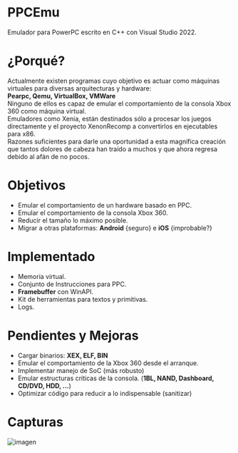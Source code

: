 # PPCEmu
Emulador para PowerPC escrito en C++ con Visual Studio 2022.

# ¿Porqué?
<p>
 Actualmente existen programas cuyo objetivo es actuar como máquinas virtuales para diversas arquitecturas y hardware:<br>
 <b>Pearpc, Qemu, VirtualBox, VMWare</b><br>
 Ninguno de ellos es capaz de emular el comportamiento de la consola Xbox 360 como máquina virtual.<br>
 Emuladores como Xenia, están destinados sólo a procesar los juegos directamente y el proyecto XenonRecomp a convertirlos en ejecutables para x86.<br>
 Razones suficientes para darle una oportunidad a esta magnífica creación que tantos dolores de cabeza han traído a muchos y que ahora regresa debido al afán de no pocos.
</p>

# Objetivos
* Emular el comportamiento de un hardware basado en PPC.
* Emular el comportamiento de la consola Xbox 360.
* Reducir el tamaño lo máximo posible.
* Migrar a otras plataformas: <b>Android</b> {seguro} e <b>iOS</b> {improbable?} 

# Implementado
* Memoria virtual.
* Conjunto de Instrucciones para PPC.
* <b>Framebuffer</b> con WinAPI.
* Kit de herramientas para textos y primitivas.
* Logs.

# Pendientes y Mejoras
* Cargar binarios: <b>XEX, ELF, BIN</b>
* Emular el comportamiento de la Xbox 360 desde el arranque.
* Implementar manejo de SoC (más robusto)
* Emular estructuras críticas de la consola. (<b>1BL, NAND, Dashboard, CD/DVD, HDD, ...</b>)
* Optimizar código para reducir a lo indispensable (sanitizar)

# Capturas
![imagen](https://github.com/user-attachments/assets/17b4352c-9b19-4979-a74d-8cf9c637c068)

